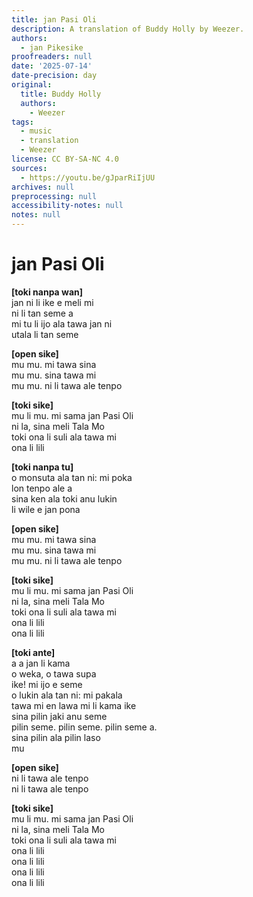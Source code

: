 ```yaml
---
title: jan Pasi Oli
description: A translation of Buddy Holly by Weezer.
authors:
  - jan Pikesike
proofreaders: null
date: '2025-07-14'
date-precision: day
original:
  title: Buddy Holly
  authors:
    - Weezer
tags:
  - music
  - translation
  - Weezer
license: CC BY-SA-NC 4.0
sources:
  - https://youtu.be/gJparRiIjUU
archives: null
preprocessing: null
accessibility-notes: null
notes: null
---
```


# jan Pasi Oli
**[toki nanpa wan]**  
jan ni li ike e meli mi  
ni li tan seme a  
mi tu li ijo ala tawa jan ni  
utala li tan seme  

**[open sike]**  
mu mu. mi tawa sina  
mu mu. sina tawa mi  
mu mu. ni li tawa ale tenpo  

**[toki sike]**  
mu li mu. mi sama jan Pasi Oli  
ni la, sina meli Tala Mo  
toki ona li suli ala tawa mi  
ona li lili  

**[toki nanpa tu]**  
o monsuta ala tan ni: mi poka  
lon tenpo ale a  
sina ken ala toki anu lukin  
li wile e jan pona  

**[open sike]**  
mu mu. mi tawa sina  
mu mu. sina tawa mi  
mu mu. ni li tawa ale tenpo  

**[toki sike]**  
mu li mu. mi sama jan Pasi Oli  
ni la, sina meli Tala Mo  
toki ona li suli ala tawa mi  
ona li lili  
ona li lili  

**[toki ante]**  
a a jan li kama  
o weka, o tawa supa  
ike! mi ijo e seme  
o lukin ala tan ni: mi pakala  
tawa mi en lawa mi li kama ike  
sina pilin jaki anu seme  
pilin seme. pilin seme. pilin seme a.  
sina pilin ala pilin laso  
mu  

**[open sike]**  
ni li tawa ale tenpo  
ni li tawa ale tenpo  

**[toki sike]**  
mu li mu. mi sama jan Pasi Oli  
ni la, sina meli Tala Mo  
toki ona li suli ala tawa mi  
ona li lili  
ona li lili  
ona li lili  
ona li lili  

